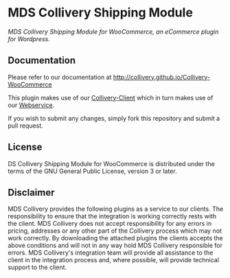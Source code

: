 MDS Collivery Shipping Module
=============================

*MDS Collivery Shipping Module for WooCommerce, an eCommerce plugin for Wordpress.*

Documentation
-------------

Please refer to our documentation at http://collivery.github.io/Collivery-WooCommerce

This plugin makes use of our [Collivery-Client](https://github.com/Collivery/Collivery-Client) which in turn makes use of our [Webservice](http://collivery.co.za/wsdocs/).

If you wish to submit any changes, simply fork this repository and submit a pull request.

License
--------

DS Collivery Shipping Module for WooCommerce is distributed under the terms of the GNU General Public License, version 3 or later.

Disclaimer
----------

MDS Collivery provides the following plugins as a service to our clients.
The responsibility to ensure that the integration is working correctly rests with the client.
MDS Collivery does not accept responsibility for any errors in pricing, addresses or any other part of the Collivery process which may not work correctly.
By downloading the attached plugins the clients accepts the above conditions and will not in any way hold MDS Collivery responsible for errors.
MDS Collivery's integration team will provide all assistance to the client in the integration process and, where possible, will  provide technical support to the client.